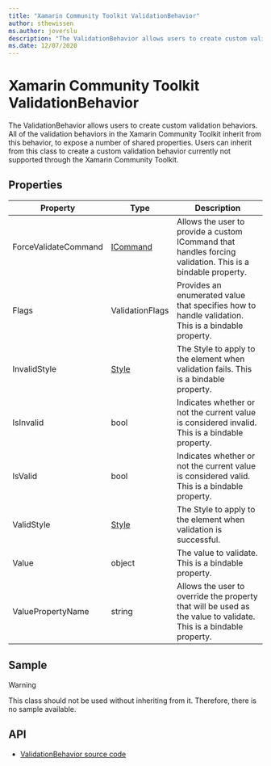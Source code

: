 ```yaml
---
title: "Xamarin Community Toolkit ValidationBehavior"
author: sthewissen
ms.author: joverslu
description: "The ValidationBehavior allows users to create custom validation behaviors."
ms.date: 12/07/2020
---
```


# Xamarin Community Toolkit ValidationBehavior

The ValidationBehavior allows users to create custom validation behaviors. All of the validation behaviors in the Xamarin Community Toolkit inherit from this behavior, to expose a number of shared properties. Users can inherit from this class to create a custom validation behavior currently not supported through the Xamarin Community Toolkit.

## Properties

|Property  |Type  |Description  |
|---------|---------|---------|
| ForceValidateCommand | [ICommand](xref:System.Windows.Input.ICommand) | Allows the user to provide a custom ICommand that handles forcing validation. This is a bindable property. |
| Flags | ValidationFlags | Provides an enumerated value that specifies how to handle validation. This is a bindable property. |
| InvalidStyle | [Style](xref:Xamarin.Forms.Style) | The Style to apply to the element when validation fails. This is a bindable property. |
| IsInvalid | bool  | Indicates whether or not the current value is considered invalid. This is a bindable property. |
| IsValid | bool  | Indicates whether or not the current value is considered valid. This is a bindable property. |
| ValidStyle | [Style](xref:Xamarin.Forms.Style) | The Style to apply to the element when validation is successful.  |
| Value | object | The value to validate. This is a bindable property. |
| ValuePropertyName | string | Allows the user to override the property that will be used as the value to validate. This is a bindable property. |

## Sample

> [!WARNING]
> This class should not be used without inheriting from it. Therefore, there is no sample available.

## API

* [ValidationBehavior source code](https://github.com/xamarin/XamarinCommunityToolkit/blob/main/src/CommunityToolkit/Xamarin.CommunityToolkit/Behaviors/Validators/ValidationBehavior.shared.cs)
